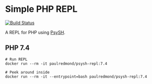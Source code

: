 # Simple PHP REPL

[![Build Status](https://travis-ci.org/paulredmond/docker-psysh.svg?branch=master)](https://travis-ci.org/paulredmond/docker-psysh)

A REPL for PHP using [PsySH](https://psysh.org/).

## PHP 7.4

```
# Run REPL
docker run --rm -it paulredmond/psysh-repl:7.4

# Peek around inside
docker run --rm -it --entrypoint=bash paulredmond/psysh-repl:7.4
```
